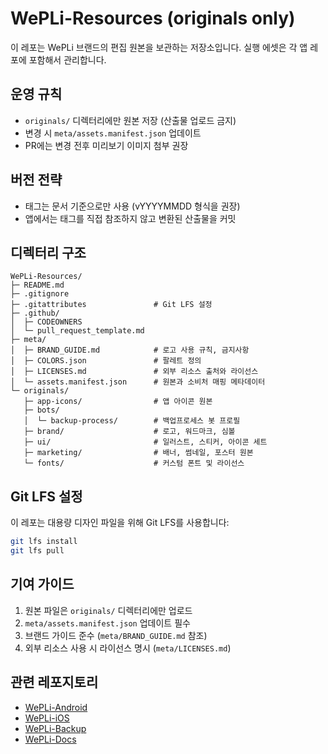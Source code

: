 # WePLi-Resources (originals only)

이 레포는 WePLi 브랜드의 편집 원본을 보관하는 저장소입니다.
실행 에셋은 각 앱 레포에 포함해서 관리합니다.

## 운영 규칙

- `originals/` 디렉터리에만 원본 저장 (산출물 업로드 금지)
- 변경 시 `meta/assets.manifest.json` 업데이트
- PR에는 변경 전후 미리보기 이미지 첨부 권장

## 버전 전략

- 태그는 문서 기준으로만 사용 (vYYYYMMDD 형식을 권장)
- 앱에서는 태그를 직접 참조하지 않고 변환된 산출물을 커밋

## 디렉터리 구조

```
WePLi-Resources/
├─ README.md
├─ .gitignore
├─ .gitattributes               # Git LFS 설정
├─ .github/
│  ├─ CODEOWNERS
│  └─ pull_request_template.md
├─ meta/
│  ├─ BRAND_GUIDE.md            # 로고 사용 규칙, 금지사항
│  ├─ COLORS.json               # 팔레트 정의
│  ├─ LICENSES.md               # 외부 리소스 출처와 라이선스
│  └─ assets.manifest.json      # 원본과 소비처 매핑 메타데이터
└─ originals/
   ├─ app-icons/                # 앱 아이콘 원본
   ├─ bots/
   │  └─ backup-process/        # 백업프로세스 봇 프로필
   ├─ brand/                    # 로고, 워드마크, 심볼
   ├─ ui/                       # 일러스트, 스티커, 아이콘 세트
   ├─ marketing/                # 배너, 썸네일, 포스터 원본
   └─ fonts/                    # 커스텀 폰트 및 라이선스
```

## Git LFS 설정

이 레포는 대용량 디자인 파일을 위해 Git LFS를 사용합니다:

```bash
git lfs install
git lfs pull
```

## 기여 가이드

1. 원본 파일은 `originals/` 디렉터리에만 업로드
2. `meta/assets.manifest.json` 업데이트 필수
3. 브랜드 가이드 준수 (`meta/BRAND_GUIDE.md` 참조)
4. 외부 리소스 사용 시 라이선스 명시 (`meta/LICENSES.md`)

## 관련 레포지토리

- [WePLi-Android](https://github.com/WePLi-Team/WePLi-Android)
- [WePLi-iOS](https://github.com/WePLi-Team/WePLi-iOS)
- [WePLi-Backup](https://github.com/WePLi-Team/WePLi-Backup)
- [WePLi-Docs](https://github.com/WePLi-Team/WePLi-Docs)